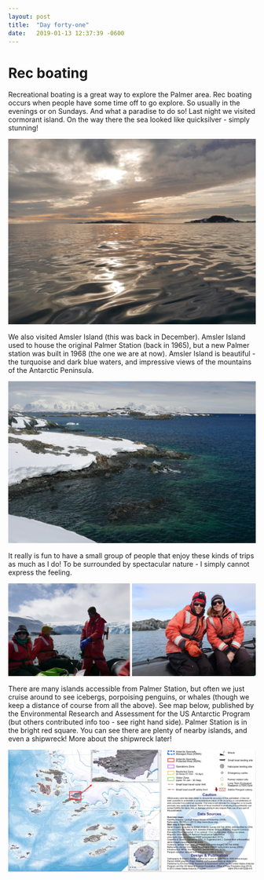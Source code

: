 ```yaml
---
layout: post
title:  "Day forty-one"
date:   2019-01-13 12:37:39 -0600
---
```

# Rec boating
Recreational boating is a great way to explore the Palmer area. Rec boating occurs when people have some time off to go explore. So usually in the evenings or on Sundays. And what a paradise to do so! Last night we visited cormorant island. On the way there the sea looked like quicksilver - simply stunning!

![Last night January 12](/assets/blog_photos/190113/p1080101.jpg)

We also visited Amsler Island (this was back in December). Amsler Island used to house the original Palmer Station (back in 1965), but a new Palmer station was built in 1968 (the one we are at now). Amsler Island is beautiful - the turquoise and dark blue waters, and impressive views of the mountains of the Antarctic Peninsula.

![Amsler Island in December](/assets/blog_photos/190113/p1060444.jpg)

It really is fun to have a small group of people that enjoy these kinds of trips as much as I do! To be surrounded by spectacular nature - I simply cannot express the feeling.

![Rec boating](/assets/blog_photos/190113/Rec-boating.jpg)

There are many islands accessible from Palmer Station, but often we just cruise around to see icebergs, porpoising penguins, or whales (though we keep a distance of course from all the above). See map below, published by the Environmental Research and Assessment for the US Antarctic Program (but others contributed info too - see right hand side). Palmer Station is in the bright red square. You can see there are plenty of nearby islands, and even a shipwreck! More about the shipwreck later!

![Palmer boating map](/assets/blog_photos/190113/190113_BoatingArea.jpg)
